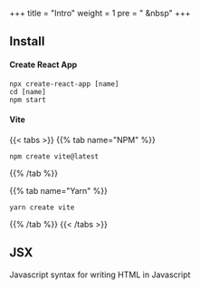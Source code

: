 +++
title = "Intro"
weight = 1
pre = "<i class='fas fa-pen'></i> &nbsp"
+++

## Install

#### Create React App

```
npx create-react-app [name]
cd [name]
npm start
```

#### Vite

{{< tabs >}}
{{% tab name="NPM" %}}

```
npm create vite@latest
```

{{% /tab %}}

{{% tab name="Yarn" %}}

```
yarn create vite
```

{{% /tab %}}
{{< /tabs >}}

## JSX

Javascript syntax for writing HTML in Javascript
